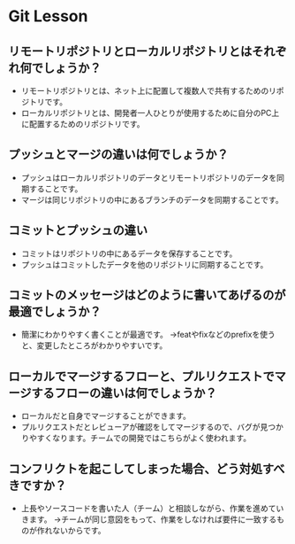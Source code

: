 # Git Lesson

## リモートリポジトリとローカルリポジトリとはそれぞれ何でしょうか？
- リモートリポジトリとは、ネット上に配置して複数人で共有するためのリポジトリです。
- ローカルリポジトリとは、開発者一人ひとりが使用するために自分のPC上に配置するためのリポジトリです。


## プッシュとマージの違いは何でしょうか？
- プッシュはローカルリポジトリのデータとリモートリポジトリのデータを同期することです。
- マージは同じリポジトリの中にあるブランチのデータを同期することです。


## コミットとプッシュの違い
- コミットはリポジトリの中にあるデータを保存することです。
- プッシュはコミットしたデータを他のリポジトリに同期することです。

## コミットのメッセージはどのように書いてあげるのが最適でしょうか？
- 簡潔にわかりやすく書くことが最適です。
→featやfixなどのprefixを使うと、変更したところがわかりやすいです。


## ローカルでマージするフローと、プルリクエストでマージするフローの違いは何でしょうか？
- ローカルだと自身でマージすることができます。
- プルリクエストだとレビューアが確認をしてマージするので、バグが見つかりやすくなります。チームでの開発ではこちらがよく使われます。


## コンフリクトを起こしてしまった場合、どう対処すべきですか？
- 上長やソースコードを書いた人（チーム）と相談しながら、作業を進めていきます。
→チームが同じ意図をもって、作業をしなければ要件に一致するものが作れないからです。

